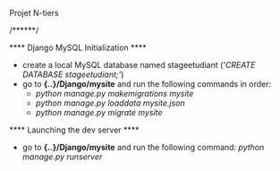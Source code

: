 Projet N-tiers

/******/

**** Django MySQL Initialization ****

- create a local MySQL database named stageetudiant (_'CREATE DATABASE stageetudiant;'_)
- go to __{..}/Django/mysite__ and run the following commands in order:
	- _python manage.py makemigrations mysite_
	- _python manage.py loaddata mysite.json_
	- _python manage.py migrate mysite_


**** Launching the dev server ****

- go to __{..}/Django/mysite__ and run the following command: _python manage.py runserver_

